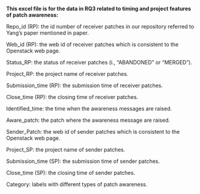 **This excel file is for the data in RQ3 related to timing and project features of patch awareness:**

Repo_id (RP): the id number of receiver patches in our repository referred to Yang’s paper mentioned in paper.

Web_id (RP): the web id of receiver patches which is consistent to the Openstack web page.

Status_RP: the status of receiver patches (i., “ABANDONED” or “MERGED”).

Project_RP: the project name of receiver patches.

Submission_time (RP): the submission time of receiver patches.

Close_time (RP): the closing time of receiver patches.

Identified_time: the time when the awareness messages are raised.

Aware_patch: the patch where the awareness message are raised.

Sender_Patch: the web id of sender patches which is consistent to the Openstack web page.

Project_SP: the project name of sender patches.

Submission_time (SP): the submission time of sender patches.

Close_time (SP): the closing time of sender patches.

Category: labels with different types of patch awareness.  

